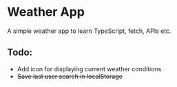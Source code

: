 # Weather App

A simple weather app to learn TypeScript, fetch, APIs etc.

## Todo:

- Add icon for displaying current weather conditions
- ~~Save last user search in localStorage~~
